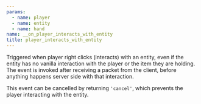 ```yaml
---
params:
  - name: player
  - name: entity
  - name: hand
name: __on_player_interacts_with_entity
title: player_interacts_with_entity
---
```


Triggered when player right clicks (interacts) with an entity, even if the
entity has no vanilla interaction with the player or the item they are holding.
The event is invoked after receiving a packet from the client, before anything
happens server side with that interaction.

This event can be cancelled by returning `'cancel'`, which prevents the player
interacting with the entity.
